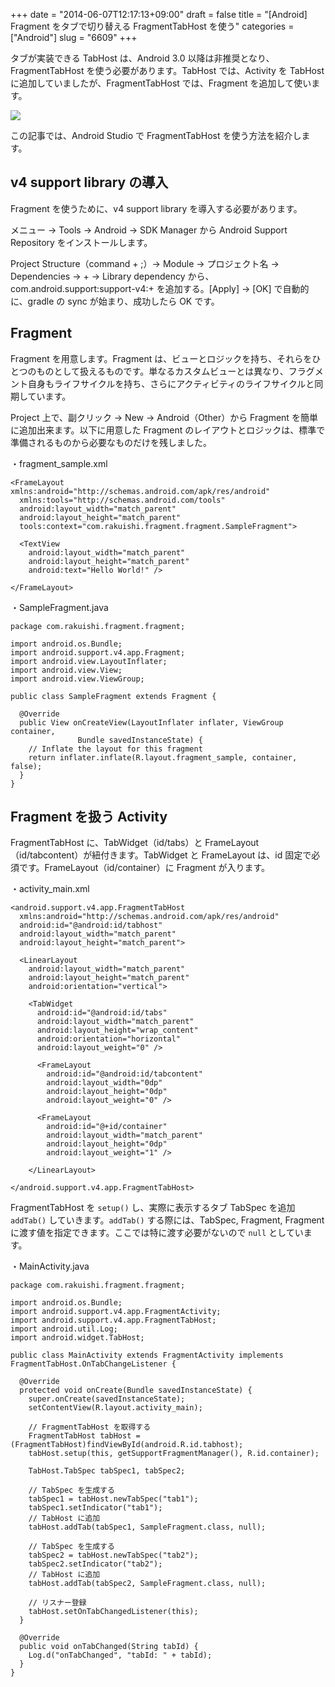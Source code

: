 +++
date = "2014-06-07T12:17:13+09:00"
draft = false
title = "[Android] Fragment をタブで切り替える FragmentTabHost を使う"
categories = ["Android"]
slug = "6609"
+++

タブが実装できる TabHost は、Android 3.0 以降は非推奨となり、FragmentTabHost を使う必要があります。TabHost では、Activity を TabHost に追加していましたが、FragmentTabHost では、Fragment を追加して使います。

![](/images/2014/06/6609_1.png)

この記事では、Android Studio で FragmentTabHost を使う方法を紹介します。

## v4 support library の導入

Fragment を使うために、v4 support library を導入する必要があります。

メニュー → Tools → Android → SDK Manager から Android Support Repository をインストールします。

Project Structure（command + ;）→ Module → プロジェクト名 → Dependencies → + → Library dependency から、com.android.support:support-v4:+ を追加する。[Apply] → [OK] で自動的に、gradle の sync が始まり、成功したら OK です。

## Fragment

Fragment を用意します。Fragment は、ビューとロジックを持ち、それらをひとつのものとして扱えるものです。単なるカスタムビューとは異なり、フラグメント自身もライフサイクルを持ち、さらにアクティビティのライフサイクルと同期しています。

Project 上で、副クリック → New → Android（Other）から Fragment を簡単に追加出来ます。以下に用意した Fragment のレイアウトとロジックは、標準で準備されるものから必要なものだけを残しました。

・fragment_sample.xml

```
<FrameLayout xmlns:android="http://schemas.android.com/apk/res/android"
  xmlns:tools="http://schemas.android.com/tools"
  android:layout_width="match_parent"
  android:layout_height="match_parent"
  tools:context="com.rakuishi.fragment.fragment.SampleFragment">

  <TextView
    android:layout_width="match_parent"
    android:layout_height="match_parent"
    android:text="Hello World!" />

</FrameLayout>
```

・SampleFragment.java

```
package com.rakuishi.fragment.fragment;

import android.os.Bundle;
import android.support.v4.app.Fragment;
import android.view.LayoutInflater;
import android.view.View;
import android.view.ViewGroup;

public class SampleFragment extends Fragment {

  @Override
  public View onCreateView(LayoutInflater inflater, ViewGroup container,
               Bundle savedInstanceState) {
    // Inflate the layout for this fragment
    return inflater.inflate(R.layout.fragment_sample, container, false);
  }
}
```

## Fragment を扱う Activity

FragmentTabHost に、TabWidget（id/tabs）と FrameLayout（id/tabcontent）が紐付きます。TabWidget と FrameLayout は、id 固定で必須です。FrameLayout（id/container）に Fragment が入ります。

・activity_main.xml

```
<android.support.v4.app.FragmentTabHost
  xmlns:android="http://schemas.android.com/apk/res/android"
  android:id="@android:id/tabhost"
  android:layout_width="match_parent"
  android:layout_height="match_parent">

  <LinearLayout
    android:layout_width="match_parent"
    android:layout_height="match_parent"
    android:orientation="vertical">

    <TabWidget
      android:id="@android:id/tabs"
      android:layout_width="match_parent"
      android:layout_height="wrap_content"
      android:orientation="horizontal"
      android:layout_weight="0" />

      <FrameLayout
        android:id="@android:id/tabcontent"
        android:layout_width="0dp"
        android:layout_height="0dp"
        android:layout_weight="0" />

      <FrameLayout
        android:id="@+id/container"
        android:layout_width="match_parent"
        android:layout_height="0dp"
        android:layout_weight="1" />

    </LinearLayout>

</android.support.v4.app.FragmentTabHost>
```

FragmentTabHost を `setup()` し、実際に表示するタブ TabSpec を追加 `addTab()` していきます。`addTab()` する際には、TabSpec, Fragment, Fragment に渡す値を指定できます。ここでは特に渡す必要がないので `null` としています。

・MainActivity.java

```
package com.rakuishi.fragment.fragment;

import android.os.Bundle;
import android.support.v4.app.FragmentActivity;
import android.support.v4.app.FragmentTabHost;
import android.util.Log;
import android.widget.TabHost;

public class MainActivity extends FragmentActivity implements FragmentTabHost.OnTabChangeListener {

  @Override
  protected void onCreate(Bundle savedInstanceState) {
    super.onCreate(savedInstanceState);
    setContentView(R.layout.activity_main);

    // FragmentTabHost を取得する
    FragmentTabHost tabHost = (FragmentTabHost)findViewById(android.R.id.tabhost);
    tabHost.setup(this, getSupportFragmentManager(), R.id.container);

    TabHost.TabSpec tabSpec1, tabSpec2;

    // TabSpec を生成する
    tabSpec1 = tabHost.newTabSpec("tab1");
    tabSpec1.setIndicator("tab1");
    // TabHost に追加
    tabHost.addTab(tabSpec1, SampleFragment.class, null);

    // TabSpec を生成する
    tabSpec2 = tabHost.newTabSpec("tab2");
    tabSpec2.setIndicator("tab2");
    // TabHost に追加
    tabHost.addTab(tabSpec2, SampleFragment.class, null);

    // リスナー登録
    tabHost.setOnTabChangedListener(this);
  }

  @Override
  public void onTabChanged(String tabId) {
    Log.d("onTabChanged", "tabId: " + tabId);
  }
}
```

